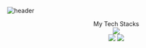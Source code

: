 ![header](https://capsule-render.vercel.app/api?type=rounded&color=gradient&text=Welcome%20to%20uykm%20-%20GitHub!&fontSize=40&fontAlignY=50&fontAlign=50&height=180)

<div align=center>My Tech Stacks</div>

<div align=center>
<img src="https://img.shields.io/badge/java-F05032?style=for-the-badge&logo=java&logoColor=white"> 

<br>
  <img src="https://img.shields.io/badge/spring-6DB33F?style=for-the-badge&logo=spring&logoColor=white">
  <img src="https://img.shields.io/badge/spring boot-6DB33F?style=for-the-badge&logo=Node.js&logoColor=white">
